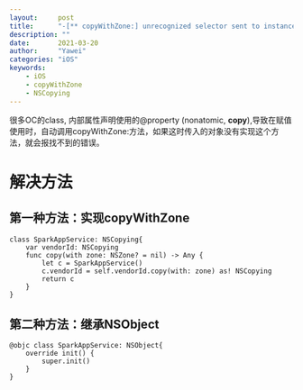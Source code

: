 ```yaml
---
layout:		post
title:		"-[** copyWithZone:] unrecognized selector sent to instance"
description: ""
date:		2021-03-20
author:		"Yawei"
categories: "iOS"
keywords:
    - iOS
    - copyWithZone
    - NSCopying
---
```


很多OC的class, 内部属性声明使用的@property (nonatomic, **copy**),导致在赋值使用时，自动调用copyWithZone:方法，如果这时传入的对象没有实现这个方法，就会报找不到的错误。

# 解决方法

## 第一种方法：实现copyWithZone

```
class SparkAppService: NSCopying{
    var vendorId: NSCopying
    func copy(with zone: NSZone? = nil) -> Any {
        let c = SparkAppService()
        c.vendorId = self.vendorId.copy(with: zone) as! NSCopying
        return c
    }
}
```

## 第二种方法：继承NSObject
```
@objc class SparkAppService: NSObject{
    override init() {
        super.init()
    }
}
```

